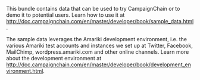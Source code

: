 This bundle contains data that can be used to try CampaignChain or to demo it
to potential users. Learn how to use it at http://doc.campaignchain.com/en/master/developer/book/sample_data.html.

The sample data leverages the Amariki development environment, i.e. the various
Amariki test accounts and instances we set up at Twitter, Facebook, MailChimp,
wordpress.amariki.com and other online channels. Learn more about the
development environment at http://doc.campaignchain.com/en/master/developer/book/development_environment.html.